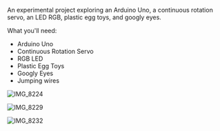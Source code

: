 An experimental project exploring an Arduino Uno, a continuous rotation servo, an LED RGB, plastic egg toys, and googly eyes.

What you'll need:

- Arduino Uno
- Continuous Rotation Servo
- RGB LED
- Plastic Egg Toys
- Googly Eyes
- Jumping wires

![IMG_8224](https://github.com/laertjansen/SpinningLaughingEggs/assets/34003432/2b86bc29-d98c-4d0a-8714-9ebdccc7d7f1)

![IMG_8229](https://github.com/laertjansen/SpinningLaughingEggs/assets/34003432/781b6df8-6ae2-47e3-ac25-1e5d24b39444)

![IMG_8232](https://github.com/laertjansen/SpinningLaughingEggs/assets/34003432/4724faf3-5384-4c29-be22-706b5a9970bd)
